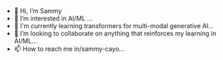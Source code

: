 - 👋 Hi, I’m Sammy
- 👀 I’m interested in AI/ML ...
- 🌱 I'm currently learning transformers for multi-modal generative AI...
- 💞️ I’m looking to collaborate on anything that reinforces my learning in AI/ML...
- 📫 How to reach me in/sammy-cayo...

<!---
sacayo/sacayo is a ✨ special ✨ repository because its `README.md` (this file) appears on your GitHub profile.
You can click the Preview link to take a look at your changes.
--->
